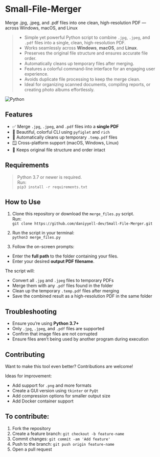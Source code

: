 # Small-File-Merger
Merge .jpg, .jpeg, and .pdf files into one clean, high-resolution PDF — across Windows, macOS, and Linux

> - Simple yet powerful Python script to combine `.jpg`, `.jpeg`, and `.pdf` files into a single, clean, high-resolution PDF.
> - Works seamlessly across **Windows**, **macOS**, and **Linux**.
> - Preserves the original file structure and ensures accurate file order.
> - Automatically cleans up temporary files after merging.
> - Features a colorful command-line interface for an engaging user experience.
> - Avoids duplicate file processing to keep the merge clean.
> - Ideal for organizing scanned documents, compiling reports, or creating photo albums effortlessly.

![Python](https://img.shields.io/badge/python-3.7%2B-blue.svg)  


## Features

- ✅ Merge `.jpg`, `.jpeg`, and `.pdf` files into a **single PDF**
- 🎨 Beautiful, colorful CLI using `pyfiglet` and `rich`
- 🧹 Automatically cleans up temporary `.temp.pdf` files
- 🪟 Cross-platform support (macOS, Windows, Linux)
- 📁 Keeps original file structure and order intact

## Requirements

>  Python 3.7 or newer is required.  
>  Run:  
>  `pip3 install -r requirements.txt`

## How to Use

1. Clone this repository or download the `merge_files.py` script.  
   Run:  
   `git clone https://github.com/daniyyell-dev/Small-File-Merger.git`

2. Run the script in your terminal:  
   `python3 merge_files.py`

3. Follow the on-screen prompts:

- Enter the **full path** to the folder containing your files.
- Enter your desired **output PDF filename**.

The script will:

- Convert all `.jpg` and `.jpeg` files to temporary PDFs
- Merge them with any `.pdf` files found in the folder
- Clean up the temporary `.temp.pdf` files after merging
- Save the combined result as a high-resolution PDF in the same folder

## Troubleshooting

- Ensure you’re using **Python 3.7+**
- Only `.jpg`, `.jpeg`, and `.pdf` files are supported
- Confirm that image files are not corrupted
- Ensure files aren’t being used by another program during execution

## Contributing

Want to make this tool even better? Contributions are welcome!

Ideas for improvement:

- Add support for `.png` and more formats
- Create a GUI version using `tkinter` or `PyQt`
- Add compression options for smaller output size
- Add Docker container support

## To contribute:

1. Fork the repository  
2. Create a feature branch: `git checkout -b feature-name`  
3. Commit changes: `git commit -am 'Add feature'`  
4. Push to the branch: `git push origin feature-name`  
5. Open a pull request  



